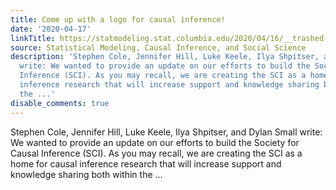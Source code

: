 ```yaml
---
title: Come up with a logo for causal inference!
date: '2020-04-17'
linkTitle: https://statmodeling.stat.columbia.edu/2020/04/16/__trashed-6/
source: Statistical Modeling, Causal Inference, and Social Science
description: 'Stephen Cole, Jennifer Hill, Luke Keele, Ilya Shpitser, and Dylan Small
  write: We wanted to provide an update on our efforts to build the Society for Causal
  Inference (SCI). As you may recall, we are creating the SCI as a home for causal
  inference research that will increase support and knowledge sharing both within
  the ...'
disable_comments: true
---
```

Stephen Cole, Jennifer Hill, Luke Keele, Ilya Shpitser, and Dylan Small write: We wanted to provide an update on our efforts to build the Society for Causal Inference (SCI). As you may recall, we are creating the SCI as a home for causal inference research that will increase support and knowledge sharing both within the ...